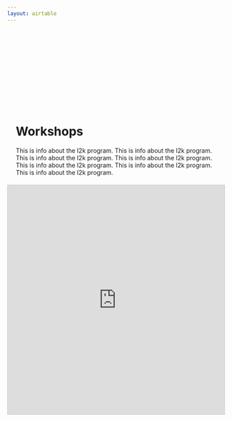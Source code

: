 ```yaml
---
layout: airtable
---
```


<div style="max-width:800px;margin:175px auto 0px auto;padding:20px;">
<h1>Workshops</h1>
This is info about the I2k program. This is info about the I2k program.
This is info about the I2k program.
This is info about the I2k program.
This is info about the I2k program.
This is info about the I2k program.
This is info about the I2k program.
</div>

<iframe class="airtable-embed" src="https://airtable.com/embed/shr44V7fmPH4isCwC?backgroundColor=greenLight&viewControls=on" frameborder="0" onmousewheel="" width="100%" height="533" style="background: transparent; border: 1px solid #ccc;"></iframe>

